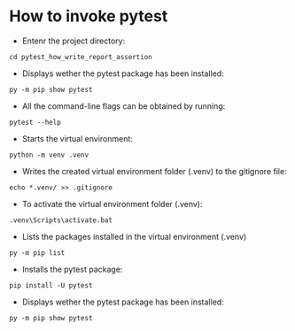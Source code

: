 # How to invoke pytest

- Entenr the project directory:
```
cd pytest_how_write_report_assertion
```

- Displays wether the pytest package has been installed:
```
py -m pip show pytest
```

- All the command-line flags can be obtained by running:
```
pytest --help
```

- Starts the virtual environment:
```
python -m venv .venv
```

- Writes the created virtual environment folder (.venv) to the gitignore file:
```
echo *.venv/ >> .gitignore
```

- To activate the virtual environment folder (.venv):
```
.venv\Scripts\activate.bat
```

- Lists the packages installed in the virtual environment (.venv)
```
py -m pip list
```

- Installs the pytest package:
```
pip install -U pytest
```

- Displays wether the pytest package has been installed:
```
py -m pip show pytest
```

